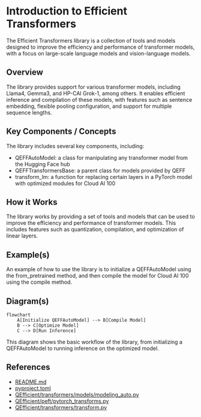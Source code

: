 # Introduction to Efficient Transformers
The Efficient Transformers library is a collection of tools and models designed to improve the efficiency and performance of transformer models, with a focus on large-scale language models and vision-language models.

## Overview
The library provides support for various transformer models, including Llama4, Gemma3, and HP-CAI Grok-1, among others. It enables efficient inference and compilation of these models, with features such as sentence embedding, flexible pooling configuration, and support for multiple sequence lengths.

## Key Components / Concepts
The library includes several key components, including:
* QEFFAutoModel: a class for manipulating any transformer model from the Hugging Face hub
* QEFFTransformersBase: a parent class for models provided by QEFF
* transform_lm: a function for replacing certain layers in a PyTorch model with optimized modules for Cloud AI 100

## How it Works
The library works by providing a set of tools and models that can be used to improve the efficiency and performance of transformer models. This includes features such as quantization, compilation, and optimization of linear layers.

## Example(s)
An example of how to use the library is to initialize a QEFFAutoModel using the from_pretrained method, and then compile the model for Cloud AI 100 using the compile method.

## Diagram(s)
```mermaid
flowchart
    A[Initialize QEFFAutoModel] --> B[Compile Model]
    B --> C[Optimize Model]
    C --> D[Run Inference]
```
This diagram shows the basic workflow of the library, from initializing a QEFFAutoModel to running inference on the optimized model.

## References
* [README.md](README.md)
* [pyproject.toml](pyproject.toml)
* [QEfficient/transformers/models/modeling_auto.py](QEfficient/transformers/models/modeling_auto.py)
* [QEfficient/peft/pytorch_transforms.py](QEfficient/peft/pytorch_transforms.py)
* [QEfficient/transformers/transform.py](QEfficient/transformers/transform.py)
